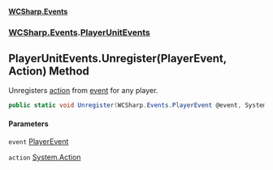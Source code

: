 #### [WCSharp.Events](README.md 'README')
### [WCSharp.Events](WCSharp.Events.md 'WCSharp.Events').[PlayerUnitEvents](WCSharp.Events.PlayerUnitEvents.md 'WCSharp.Events.PlayerUnitEvents')

## PlayerUnitEvents.Unregister(PlayerEvent, Action) Method

Unregisters [action](WCSharp.Events.PlayerUnitEvents.Unregister(WCSharp.Events.PlayerEvent,System.Action).md#WCSharp.Events.PlayerUnitEvents.Unregister(WCSharp.Events.PlayerEvent,System.Action).action 'WCSharp.Events.PlayerUnitEvents.Unregister(WCSharp.Events.PlayerEvent, System.Action).action') from [event](WCSharp.Events.PlayerUnitEvents.Unregister(WCSharp.Events.PlayerEvent,System.Action).md#WCSharp.Events.PlayerUnitEvents.Unregister(WCSharp.Events.PlayerEvent,System.Action).event 'WCSharp.Events.PlayerUnitEvents.Unregister(WCSharp.Events.PlayerEvent, System.Action).event') for any player.

```csharp
public static void Unregister(WCSharp.Events.PlayerEvent @event, System.Action action);
```
#### Parameters

<a name='WCSharp.Events.PlayerUnitEvents.Unregister(WCSharp.Events.PlayerEvent,System.Action).event'></a>

`event` [PlayerEvent](WCSharp.Events.PlayerEvent.md 'WCSharp.Events.PlayerEvent')

<a name='WCSharp.Events.PlayerUnitEvents.Unregister(WCSharp.Events.PlayerEvent,System.Action).action'></a>

`action` [System.Action](https://docs.microsoft.com/en-us/dotnet/api/System.Action 'System.Action')